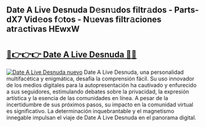 ## Date A Live Desnuda D𝚎sn𝚞dos filtr𝚊dos - Parts-dX7 Vid𝚎os f𝚘tos - N𝚞evas filtr𝚊ciones atr𝚊ctivas HEwxW

# <h2><a href="http://mbaa8d.tromn.icu/?c=Date+A+Live+Desnuda">🔗👉👉👉 Date A Live Desnuda 🔗🔗</a></h2>

[![Date A Live Desnuda nuevo](https://i.imgur.com/pEAQMta.gif)](http://mbaa8d.tromn.icu/?c=Date+A+Live+Desnuda)
Date A Live Desnuda, una personalidad multifacética y enigmática, desafía la comprensión fácil. Su uso innovador de los medios digitales para la autopresentación ha cautivado y enfurecido a sus seguidores, estimulando debates sobre la privacidad, la expresión artística y la esencia de las comunidades en línea. A pesar de la incertidumbre de sus próximos pasos, su impacto en la comunidad virtual es significativo. La determinación inquebrantable y el magnetismo innegable impulsan el viaje de Date A Live Desnuda en el panorama digital.
